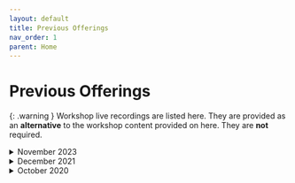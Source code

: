 ```yaml
---
layout: default
title: Previous Offerings
nav_order: 1
parent: Home
---
```


<!-- If you still want to provide access to old workshop recordings, this is the place! Full-length live workshop videos go here. -->
<!-- If you decide you don't need it, delete this page AND go to 'index.md', set has_children to false. -->

# Previous Offerings

{: .warning }
Workshop live recordings are listed here. They are provided as an **alternative** to the workshop content provided on here. They are **not** required.

<!-- ----------------------------------------------------------------- -->

<details markdown="1">
<summary>November 2023</summary> <!-- Change "Month Year" with the date of the recording ---> 
<iframe height="416" width="100%" allowfullscreen frameborder=0 src="https://echo360.ca/media/51875be4-6aff-4d0b-bc91-32abe1b1d854/public"></iframe>
[View original here.](https://echo360.ca/media/51875be4-6aff-4d0b-bc91-32abe1b1d854/public)
</details>

<!-- ----------------------------------------------------------------- -->

<details markdown="1">
<summary>December 2021</summary> <!-- Change "Month Year" with the date of the recording ---> 
<iframe height="416" width="100%" allowfullscreen frameborder=0 src="https://echo360.ca/media/cdb3d78a-0097-41d5-907b-1849254c879f/public"></iframe>
[View original here.](https://echo360.ca/media/cdb3d78a-0097-41d5-907b-1849254c879f/public)

### Download data:  
- [demo.sav](data/demo.sav)
- [demo.txt](data/demo.txt)
- [demo.xlsx](data/demo.xlsx)

</details>

<!-- ----------------------------------------------------------------- -->

<details markdown="1">
<summary>October 2020</summary>
<iframe height="416" width="100%" allowfullscreen frameborder=0 src="https://echo360.ca/media/6a02fc27-7bee-4395-90b6-ad1a046ac437/public"></iframe>
[View original here.](https://echo360.ca/media/6a02fc27-7bee-4395-90b6-ad1a046ac437/public)

[Download data from \<odesi\>](http://odesi2.scholarsportal.info/webview/)  
<img src="assets/img/prevOfferings/offer1.png" alt="" width="75%" style="border: solid 2px black">

</details>